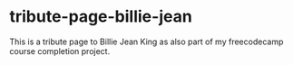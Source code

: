 # tribute-page-billie-jean
This is a tribute page to Billie Jean King as also part of my freecodecamp course completion project.
